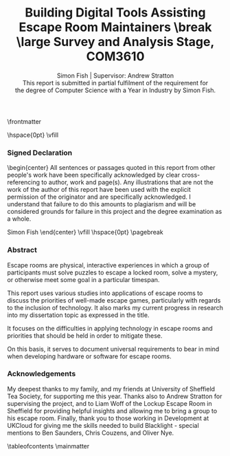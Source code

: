 ﻿---
title: Building Digital Tools Assisting Escape Room Maintainers \break
  \large Survey and Analysis Stage, COM3610
subtitle: 
author: |
  Simon Fish | Supervisor: Andrew Stratton \
  This report is submitted in partial fulfilment of the requirement for \
  the degree of Computer Science with a Year in Industry by Simon Fish.
geometry: margin=1in
papersize: a4
links-as-notes: true
bibliography: [bibliography.bib]
link-citations: true
table-of-contents: true
documentclass: book
---
\frontmatter
<!-- First page -->
\hspace{0pt}
\vfill
### Signed Declaration

\begin{center}
All sentences or passages quoted in this report from other people's work have been specifically acknowledged by clear cross-referencing to author, work and page(s). Any illustrations that are not the work of the author 
of this report have been used with the explicit permission of the originator and
are specifically acknowledged. I understand that failure to do this amounts to
plagiarism and will be considered grounds for failure in this project and the
degree examination as a whole.

Simon Fish
\end{center}
\vfill
\hspace{0pt}
\pagebreak
<!-- Abstract -->
<!-- This should be two or three short paragraphs (100-150 words total), summarising the dissertation. It is important that this is not just a restatement of the original project outline. A suggested flow is background, project aims and main achievements. A bad abstract would have a final paragraph that just said "the achievements will be described" - this is useless, as it says nothing. From the abstract a reader should be able to ascertain if the project is of interest to them and presents results of which they would like to know more details. -->
### Abstract

<!-- - explain topic -->
Escape rooms are physical, interactive experiences in which a group of participants must solve puzzles to escape a locked room, solve a mystery, or otherwise meet some goal in a particular timespan.
<!-- - explain content -->
This report uses various studies into applications of escape rooms to discuss the priorities of well-made escape games, particularly with regards to the inclusion of technology. It also marks my current progress in research into my dissertation topic as expressed in the title.
<!-- - explain highlights -->
It focuses on the difficulties in applying technology in escape rooms and 
priorities that should be held in order to mitigate these.
<!-- - explain purpose of paper -->
On this basis, it serves to document universal requirements to bear in mind when
developing hardware or software for escape rooms.

### Acknowledgements

My deepest thanks to my family, and my friends at University of Sheffield Tea
Society, for supporting me this year. Thanks also to Andrew Stratton for
supervising the project, and to Liam Woff of the Lockup Escape Room in Sheffield
for providing helpful insights and allowing me to bring a group to his escape
room. Finally, thank you to those working in Development at UKCloud for giving
me the skills needed to build Blacklight - special mentions to Ben Saunders,
Chris Couzens, and Oliver Nye.

<!-- Contents -->
\tableofcontents
\mainmatter